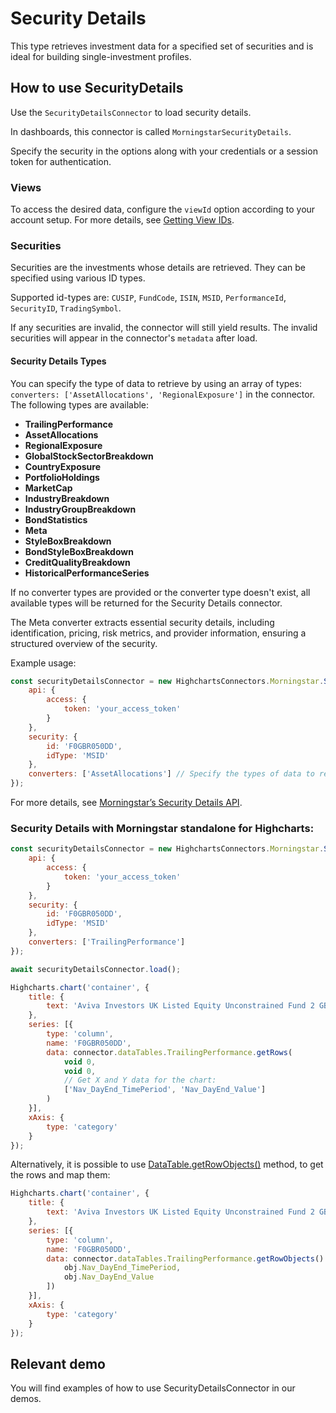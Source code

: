 # Security Details

This type retrieves investment data for a specified set of securities and is ideal for building single-investment profiles.

## How to use SecurityDetails

Use the `SecurityDetailsConnector` to load security details.

In dashboards, this connector is called `MorningstarSecurityDetails`.

Specify the security in the options along with your credentials or a session token
for authentication.

### Views

To access the desired data, configure the `viewId` option according to your account setup. For more details, see [Getting View IDs].

### Securities

Securities are the investments whose details are retrieved. They can be specified using various ID types.

Supported id-types are: `CUSIP`, `FundCode`, `ISIN`, `MSID`, `PerformanceId`, `SecurityID`, `TradingSymbol`.

If any securities are invalid, the connector will still yield results. The invalid securities will appear in the connector's `metadata` after load.

#### Security Details Types

You can specify the type of data to retrieve by using an array of types: `converters: ['AssetAllocations', 'RegionalExposure']` in the connector. The following types are available:

- **TrailingPerformance**
- **AssetAllocations**
- **RegionalExposure**
- **GlobalStockSectorBreakdown**
- **CountryExposure**
- **PortfolioHoldings**
- **MarketCap**
- **IndustryBreakdown**
- **IndustryGroupBreakdown**
- **BondStatistics**
- **Meta**
- **StyleBoxBreakdown**
- **BondStyleBoxBreakdown**
- **CreditQualityBreakdown**
- **HistoricalPerformanceSeries**

If no converter types are provided or the converter type doesn't exist, all available types will be returned for the Security Details connector.

The Meta converter extracts essential security details, including identification, pricing, risk metrics, and provider information, ensuring a structured overview of the security.

Example usage:

```js
const securityDetailsConnector = new HighchartsConnectors.Morningstar.SecurityDetailsConnector({
    api: {
        access: {
            token: 'your_access_token'
        }
    },
    security: {
        id: 'F0GBR050DD',
        idType: 'MSID'
    },
    converters: ['AssetAllocations'] // Specify the types of data to retrieve
});
```

For more details, see [Morningstar’s Security Details API].

### Security Details with Morningstar standalone for Highcharts:

```js
const securityDetailsConnector = new HighchartsConnectors.Morningstar.SecurityDetailsConnector({
    api: {
        access: {
            token: 'your_access_token'
        }
    },
    security: {
        id: 'F0GBR050DD',
        idType: 'MSID'
    },
    converters: ['TrailingPerformance']
});

await securityDetailsConnector.load();

Highcharts.chart('container', {
    title: {
        text: 'Aviva Investors UK Listed Equity Unconstrained Fund 2 GBP Acc'
    },
    series: [{
        type: 'column',
        name: 'F0GBR050DD',
        data: connector.dataTables.TrailingPerformance.getRows(
            void 0,
            void 0,
            // Get X and Y data for the chart:
            ['Nav_DayEnd_TimePeriod', 'Nav_DayEnd_Value']
        )
    }],
    xAxis: {
        type: 'category'
    }
});
```

Alternatively, it is possible to use [DataTable.getRowObjects()] method, to get
the rows and map them:

```js
Highcharts.chart('container', {
    title: {
        text: 'Aviva Investors UK Listed Equity Unconstrained Fund 2 GBP Acc'
    },
    series: [{
        type: 'column',
        name: 'F0GBR050DD',
        data: connector.dataTables.TrailingPerformance.getRowObjects().map(obj => [
            obj.Nav_DayEnd_TimePeriod,
            obj.Nav_DayEnd_Value
        ])
    }],
    xAxis: {
        type: 'category'
    }
});
```

## Relevant demo

You will find examples of how to use SecurityDetailsConnector in our demos.

[Morningstar’s Security Details API]: https://developer.morningstar.com/direct-web-services/documentation/api-reference/security-details/overview

[Getting View IDs]: https://developer.morningstar.com/direct-web-services/documentation/direct-web-services/security-details/investment-details#get-views

[DataTable.getRowObjects()]: https://api.highcharts.com/dashboards/#classes/Data_DataTable.DataTable-1#getRowObjects